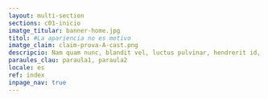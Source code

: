 ```yaml
---
layout: multi-section
sections: c01-inicio
imatge_titular: banner-home.jpg
titol: #La apariencia no es motivo
imatge_claim: claim-prova-A-cast.png
descripcio: Nam quam nunc, blandit vel, luctus pulvinar, hendrerit id, lorem.
paraules_clau: paraula1, paraula2
locale: es
ref: index
inpage_nav: true
---
```

